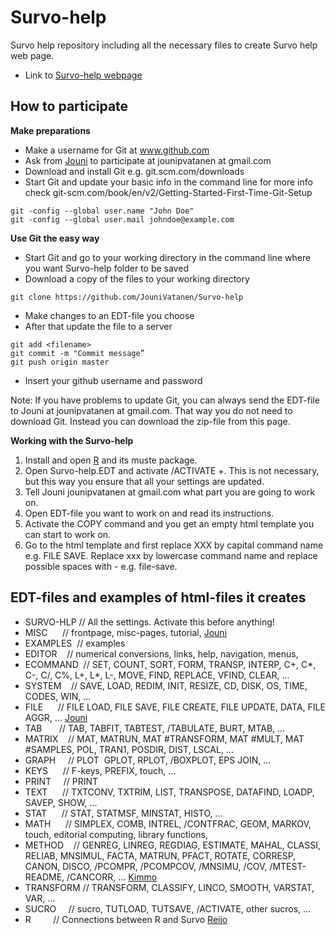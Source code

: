 # Survo-help
Survo help repository including all the necessary files to create Survo help web page. 
* Link to [Survo-help webpage](https://d3l3g8x9oq84ue.cloudfront.net/)

## How to participate
**Make preparations**
* Make a username for Git at www.github.com
* Ask from [Jouni](https://github.com/JouniVatanen) to participate at jounipvatanen at gmail.com
* Download and install Git e.g. git.scm.com/downloads
* Start Git and update your basic info in the command line for more info check git-scm.com/book/en/v2/Getting-Started-First-Time-Git-Setup
```
git -config --global user.name "John Doe"
git -config --global user.mail johndoe@example.com
```

**Use Git the easy way**
* Start Git and go to your working directory in the command line where you want Survo-help folder to be saved
* Download a copy of the files to your working directory  
```
git clone https://github.com/JouniVatanen/Survo-help
```
* Make changes to an EDT-file you choose
* After that update the file to a server
```
git add <filename>
git commit -m "Commit message”
git push origin master
```
* Insert your github username and password

Note: If you have problems to update Git, you can always send the EDT-file to Jouni at jounipvatanen at gmail.com. That way you do not need to download Git. Instead you can download the zip-file from this page.

**Working with the Survo-help**
1. Install and open [R](https://cran.r-project.org/) and its muste package.
1. Open Survo-help.EDT and activate /ACTIVATE +. This is not necessary, but this way you ensure that all your settings are updated.
1. Tell Jouni jounipvatanen at gmail.com what part you are going to work on.
1. Open EDT-file you want to work on and read its instructions. 
1. Activate the COPY command and you get an empty html template you can start to work on.
1. Go to the html template and first replace XXX by capital command name e.g. FILE SAVE. Replace xxx by lowercase command name and replace possible spaces with - e.g. file-save.

## EDT-files and examples of html-files it creates
* SURVO-HLP // All the settings. Activate this before anything!
* MISC      // frontpage, misc-pages, tutorial, [Jouni](https://github.com/JouniVatanen)
* EXAMPLES  // examples
* EDITOR    // numerical conversions, links, help, navigation, menus,
* ECOMMAND  // SET, COUNT, SORT, FORM, TRANSP, INTERP, C+, C*, C-, C/, C%, L+, L*, L-, MOVE, FIND, REPLACE, VFIND, CLEAR, ...
* SYSTEM    // SAVE, LOAD, REDIM, INIT, RESIZE, CD, DISK, OS, TIME, CODES, WIN, ...
* FILE      // FILE LOAD, FILE SAVE, FILE CREATE, FILE UPDATE, DATA, FILE AGGR, ... [Jouni](https://github.com/JouniVatanen)
* TAB       // TAB, TABFIT, TABTEST, /TABULATE, BURT, MTAB, ...
* MATRIX    // MAT, MATRUN, MAT #TRANSFORM, MAT #MULT, MAT #SAMPLES, POL, TRAN1, POSDIR, DIST, LSCAL, ...
* GRAPH     // PLOT  GPLOT, RPLOT, /BOXPLOT, EPS JOIN, ...
* KEYS      // F-keys, PREFIX, touch, ...
* PRINT     // PRINT
* TEXT      // TXTCONV, TXTRIM, LIST, TRANSPOSE, DATAFIND, LOADP, SAVEP, SHOW, ...
* STAT      // STAT, STATMSF, MINSTAT, HISTO, ...
* MATH      // SIMPLEX, COMB, INTREL, /CONTFRAC, GEOM, MARKOV, touch, editorial computing, library functions,
* METHOD    // GENREG, LINREG, REGDIAG, ESTIMATE, MAHAL, CLASSI, RELIAB, MNSIMUL, FACTA, MATRUN, PFACT, ROTATE, CORRESP, CANON, DISCO, /PCOMPR, /PCOMPCOV, /MNSIMU, /COV, /MTEST-README, /CANCORR, ... [Kimmo](https://github.com/KimmoVehkalahti)
* TRANSFORM // TRANSFORM, CLASSIFY, LINCO, SMOOTH, VARSTAT, VAR, ...
* SUCRO     // sucro, TUTLOAD, TUTSAVE, /ACTIVATE, other sucros, ...
* R         // Connections between R and Survo [Reijo](https://github.com/rsund)
